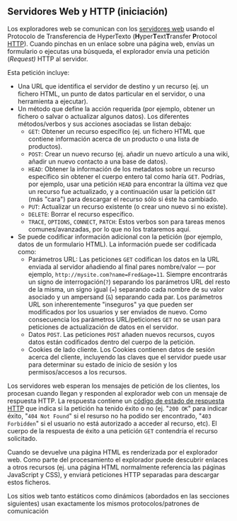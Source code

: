## Servidores Web y HTTP (iniciación)

Los exploradores web se comunican con los [servidores web](https://developer.mozilla.org/es/docs/Learn_web_development/Howto/Web_mechanics/What_is_a_web_server) usando el Protocolo de Transferencia de HyperTexto (**H**yper**T**ext**T**ransfer **P**rotocol [HTTP](https://developer.mozilla.org/es/docs/Web/HTTP)). Cuando pinchas en un enlace sobre una página web, envías un formulario o ejecutas una búsqueda, el explorador envía una petición (_Request)_ HTTP al servidor.

Esta petición incluye:

- Una URL que identifica el servidor de destino y un recurso (ej. un fichero HTML, un punto de datos particular en el servidor, o una herramienta a ejecutar).
- Un método que define la acción requerida (por ejemplo, obtener un fichero o salvar o actualizar algunos datos). Los diferentes métodos/verbos y sus acciones asociadas se listan debajo:
    - `GET`: Obtener un recurso específico (ej. un fichero HTML que contiene información acerca de un producto o una lista de productos).
    - `POST`: Crear un nuevo recurso (ej. añadir un nuevo artículo a una wiki, añadir un nuevo contacto a una base de datos).
    - `HEAD`: Obtener la información de los metadatos sobre un recurso específico sin obtener el cuerpo entero tal como haría `GET`. Podrías, por ejemplo, usar una petición `HEAD` para encontrar la última vez que un recurso fue actualizado, y a continuación usar la petición `GET` (más "cara") para descargar el recurso sólo si éste ha cambiado.
    - `PUT`: Actualizar un recurso existente (o crear uno nuevo si no existe).
    - `DELETE`: Borrar el recurso específico.
    - `TRACE`, `OPTIONS`, `CONNECT`, `PATCH`: Estos verbos son para tareas menos comunes/avanzadas, por lo que no los trataremos aquí.
- Se puede codificar información adicional con la petición (por ejemplo, datos de un formulario HTML). La información puede ser codificada como:
    - Parámetros URL: Las peticiones `GET` codifican los datos en la URL enviada al servidor añadiendo al final pares nombre/valor — por ejemplo, `http://mysite.com?name=Fred&age=11`. Siempre encontrarás un signo de interrogación(`?`) separando los parámetros URL del resto de la misma, un signo igual (`=`) separando cada nombre de su valor asociado y un ampersand (`&`) separando cada par. Los parámetros URL son inherentemente "inseguros" ya que pueden ser modificados por los usuarios y ser enviados de nuevo. Como consecuencia los parámetros URL/peticiones `GET` no se usan para peticiones de actualización de datos en el servidor.
    - Datos `POST`. Las peticiones `POST` añaden nuevos recursos, cuyos datos están codificados dentro del cuerpo de la petición.
    - Cookies de lado cliente. Los Cookies contienen datos de sesión acerca del cliente, incluyendo las claves que el servidor puede usar para determinar su estado de inicio de sesión y los permisos/accesos a los recursos.

Los servidores web esperan los mensajes de petición de los clientes, los procesan cuando llegan y responden al explorador web con un mensaje de respuesta HTTP. La respuesta contiene un [código de estado de respuesta HTTP](https://developer.mozilla.org/es/docs/Web/HTTP/Reference/Status) que indica si la petición ha tenido éxito o no (ej. "`200 OK`" para indicar éxito, "`404 Not Found`" si el resurso no ha podido ser encontrado, "`403 Forbidden`" si el usuario no está autorizado a acceder al recurso, etc). El cuerpo de la respuesta de éxito a una petición `GET` contendría el recurso solicitado.

Cuando se devuelve una página HTML es renderizada por el explorador web. Como parte del procesamiento el explorador puede descubrir enlaces a otros recursos (ej. una página HTML normalmente referencia las páginas JavaScript y CSS), y enviará peticiones HTTP separadas para descargar estos ficheros.

Los sitios web tanto estáticos como dinámicos (abordados en las secciones siguientes) usan exactamente los mismos protocolos/patrones de comunicación